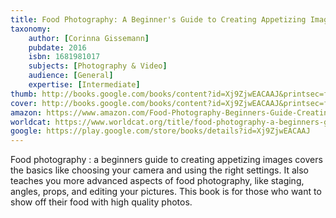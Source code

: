 ```yaml
---
title: Food Photography: A Beginner's Guide to Creating Appetizing Images
taxonomy:
	author: [Corinna Gissemann]
	pubdate: 2016
	isbn: 1681981017
	subjects: [Photography & Video]
	audience: [General]
	expertise: [Intermediate]
thumb: http://books.google.com/books/content?id=Xj9ZjwEACAAJ&printsec=frontcover&img=1&zoom=1&imgtk=AFLRE73hiJt3fiTKC_KNjooAspQuGxDO2nD-V9DOaNbXJJBiw8zEzSZ7x8aTIWTLaL40dNRkac6KiB3akYLeiEWxWXgzSSRWrFWTlcVYzQRpix0uOUatnPAMicYPNCfl5BDKNEWZ71ZI&source=gbs_api
cover: http://books.google.com/books/content?id=Xj9ZjwEACAAJ&printsec=frontcover&img=1&zoom=1&imgtk=AFLRE73hiJt3fiTKC_KNjooAspQuGxDO2nD-V9DOaNbXJJBiw8zEzSZ7x8aTIWTLaL40dNRkac6KiB3akYLeiEWxWXgzSSRWrFWTlcVYzQRpix0uOUatnPAMicYPNCfl5BDKNEWZ71ZI&source=gbs_api
amazon: https://www.amazon.com/Food-Photography-Beginners-Guide-Creating-Appetizing/dp/1681981017/ref=sr_1_1?keywords=Food+Photography%3A+A+Beginner%27s+Guide+to+Creating+Appetizing+Images&qid=1570465667&sr=8-1
worldcat: https://www.worldcat.org/title/food-photography-a-beginners-guide-to-creating-appetizing-images/oclc/951124639&referer=brief_results
google: https://play.google.com/store/books/details?id=Xj9ZjwEACAAJ
---
```

Food photography : a beginners guide to creating appetizing images covers the basics like choosing your camera and using the right settings.  It also teaches you more advanced aspects of food photography, like staging, angles, props, and editing your pictures.  This book is for those who want to show off their food with high quality photos.